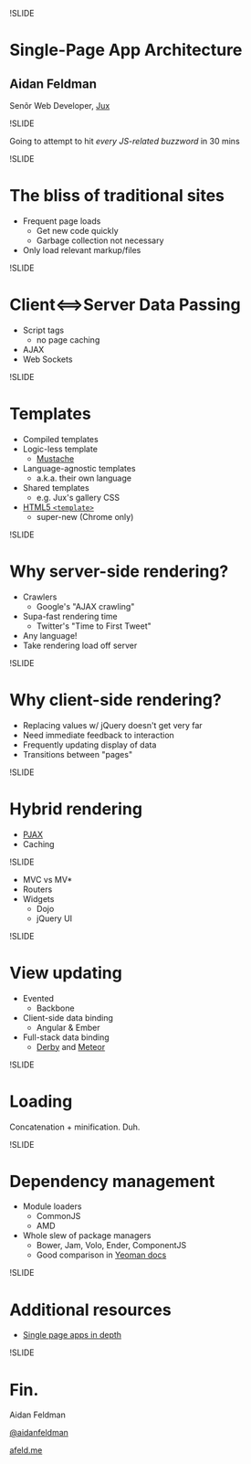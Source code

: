 !SLIDE

# Single-Page App Architecture

## Aidan Feldman
Senõr Web Developer, [Jux](https://jux.com)

!SLIDE

Going to attempt to hit *every JS-related buzzword* in 30 mins

!SLIDE

# The bliss of traditional sites

* Frequent page loads
    - Get new code quickly
    - Garbage collection not necessary
* Only load relevant markup/files

!SLIDE

# Client⟺Server Data Passing

* Script tags
    - no page caching
* AJAX
* Web Sockets

!SLIDE

# Templates

* Compiled templates
* Logic-less template
    * [Mustache](http://mustache.github.com/)
* Language-agnostic templates
    * a.k.a. their own language
* Shared templates
    - e.g. Jux's gallery CSS
* [HTML5 `<template>`](http://www.html5rocks.com/en/tutorials/webcomponents/template/)
    - super-new (Chrome only)

!SLIDE

# Why server-side rendering?

* Crawlers
    - Google's "AJAX crawling"
* Supa-fast rendering time
    - Twitter's "Time to First Tweet"
* Any language!
* Take rendering load off server

!SLIDE

# Why client-side rendering?

* Replacing values w/ jQuery doesn't get very far
* Need immediate feedback to interaction
* Frequently updating display of data
* Transitions between "pages"

!SLIDE

# Hybrid rendering

* [PJAX](http://pjax.heroku.com/)
* Caching

!SLIDE

* MVC vs MV*
* Routers
* Widgets
    - Dojo
    - jQuery UI

!SLIDE

# View updating

* Evented
    - Backbone
* Client-side data binding
    - Angular & Ember
* Full-stack data binding
    - [Derby](http://derbyjs.com/) and [Meteor](http://meteor.com/)

!SLIDE

# Loading

Concatenation + minification.  Duh.

!SLIDE

# Dependency management

* Module loaders
    - CommonJS
    - AMD
* Whole slew of package managers
    - Bower, Jam, Volo, Ender, ComponentJS
    - Good comparison in [Yeoman docs](http://yeoman.io/packagemanager.html)

!SLIDE

# Additional resources

* [Single page apps in depth](http://singlepageappbook.com/)

!SLIDE

# Fin.

Aidan Feldman

[@aidanfeldman](https://twitter.com/aidanfeldman)

[afeld.me](http://afeld.me)
